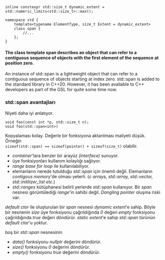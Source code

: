 ```
inline constexpr std::size_t dynamic_extent = std::numeric_limits<std::size_t>::max();

namespace std {
	template<typename ElementType, size_t Extent = dynamic_extent>
	class span {
		//...
	};
}
```

<h4>The class template span describes an object that can refer to a contiguous sequence of objects with the first element of the sequence at position zero.</h4>

An instance of std::span<T> is a lightweight object that can refer to a contiguous sequence of objects starting at index zero. std::span is added to the standard library in C++20. However, it has been available to C++ developers as part of the GSL for quite some time now.

<h3>std::span avantajları</h3>
Niyeti daha iyi anlatıyor.

```
void foo(const int *p, std::size_t n);
void foo(std::span<int>)
```
Kopyalaması kolay. Değerle bir fonksiyona aktarılması maliyeti düşük. Örneğin<br>
```sizeof(std::span) == sizeof(pointer) + sizeof(size_t)```
olabilir.<br>
- _container_'lara benzer bir arayüz _(interface)_ sunuyor.
- üye fonksiyonları kullanım kolaylığı sağlıyor.
- _range base for loop_ ile kullanılabiliyor.
- elemanların nerede tutulduğu _std::span_ için önemli değil. Elemanların _contigous memory_'de olması yeterli. (_c arrays, std::array, std::vector, std::initilizer_list etc._)
- _std::ranges_ kütüphanesi belirli yerlerde _std::span_ kullanıyor.
Bir _span_ nesnesi görüntülediği _range_'in sahibi değil. _Dangling pointer_ oluşma riski var.

_default ctor_ ile oluşturulan bir _span_ nesnesi _dynamic extent_'e sahip. Böyle bir nesnenin _size_ üye fonksiyonu çağrıldığında _0_ değeri _empty_ fonksiyonu çağrıldığında _true_ değeri döndürür. _static extent_'e sahip _std::span_ türünün _default ctor_'u yoktur.

boş bir _std::span_ nesnesinin 
- _data()_ fonksiyonu _nullptr_ değerini döndürür.
- _size()_ fonksiyonu _0_ değerini döndürür.
- _empty()_ fonksiyonu _true_ değerini döndürür.


